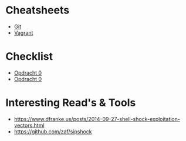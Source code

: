 Cheatsheets
===========
- [Git](https://github.com/Ciberth/Cheatsheets-checklists/blob/master/cheatsheets/git.md)
- [Vagrant](https://github.com/Ciberth/Cheatsheets-checklists/blob/master/cheatsheets/vagrant.md)


Checklist
===========
- [Opdracht 0](https://github.com/Ciberth/Cheatsheets-checklists/blob/master/opdrachten/opdracht0.md)
- [Opdracht 0](https://github.com/Ciberth/Cheatsheets-checklists/blob/master/opdrachten/opdracht1.md)

Interesting Read's & Tools
===========

- https://www.dfranke.us/posts/2014-09-27-shell-shock-exploitation-vectors.html
- https://github.com/zaf/sipshock
